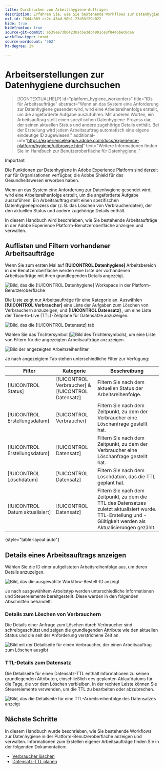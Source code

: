 ```yaml
---
title: Durchsuchen von Arbeitshygiene-Aufträgen
description: Erfahren Sie, wie Sie bestehende Workflows zur Datenhygiene in der Benutzeroberfläche von Adobe Experience Platform anzeigen und verwalten.
exl-id: 76d4a809-cc2c-434d-90b1-23d88f29c022
hide: true
hidefromtoc: true
source-git-commit: e539ee73b04230ac6e3dc4801ce0f8446bec8de6
workflow-type: tm+mt
source-wordcount: '562'
ht-degree: 2%

---
```


# Arbeitserstellungen zur Datenhygiene durchsuchen

>[!CONTEXTUALHELP]
>id="platform_hygiene_workorders"
>title="IDs für Arbeitsaufträge"
>abstract="Wenn an das System eine Anforderung zur Datenhygiene gesendet wird, wird eine Arbeitsreihenfolge erstellt, um die angeforderte Aufgabe auszuführen. Mit anderen Worten, ein Arbeitsauftrag stellt einen spezifischen Datenhygiene-Prozess dar, der seinen aktuellen Status und andere zugehörige Details enthält. Bei der Erstellung wird jedem Arbeitsauftrag automatisch eine eigene eindeutige ID zugewiesen."
>additional-url="https://experienceleague.adobe.com/docs/experience-platform/hygiene/ui/browse.html" text="Weitere Informationen finden Sie im Handbuch zur Benutzeroberfläche für Datenhygiene ."

>[!IMPORTANT]
>
>Die Funktionen zur Datenhygiene in Adobe Experience Platform sind derzeit nur für Organisationen verfügbar, die Adobe Shield für das Gesundheitswesen erworben haben.

Wenn an das System eine Anforderung zur Datenhygiene gesendet wird, wird eine Arbeitsreihenfolge erstellt, um die angeforderte Aufgabe auszuführen. Ein Arbeitsauftrag stellt einen spezifischen Datenhygieneprozess dar (z. B. das Löschen von Verbraucherdaten), der den aktuellen Status und andere zugehörige Details enthält.

In diesem Handbuch wird beschrieben, wie Sie bestehende Arbeitsaufträge in der Adobe Experience Platform-Benutzeroberfläche anzeigen und verwalten.

## Auflisten und Filtern vorhandener Arbeitsaufträge

Wenn Sie zum ersten Mal auf **[!UICONTROL Datenhygiene]** Arbeitsbereich in der Benutzeroberfläche werden eine Liste der vorhandenen Arbeitsaufträge mit ihren grundlegenden Details angezeigt.

![Bild, das die [!UICONTROL Datenhygiene] Workspace in der Platform-Benutzeroberfläche](../images/ui/browse/work-order-list.png)

Die Liste zeigt nur Arbeitsaufträge für eine Kategorie an. Auswählen **[!UICONTROL Verbraucher]** eine Liste der Aufgaben zum Löschen von Verbrauchern anzuzeigen, und **[!UICONTROL Datensatz]** , um eine Liste der Time-to-Live (TTL)-Zeitpläne für Datensätze anzuzeigen.

![Bild, das die [!UICONTROL Datensatz] tab](../images/ui/browse/dataset-tab.png)

Wählen Sie das Trichtersymbol (![Bild des Trichtersymbols](../images/ui/browse/funnel-icon.png)), um eine Liste von Filtern für die angezeigten Arbeitsaufträge anzuzeigen.

![Bild der angezeigten Arbeitsreihenfilter](../images/ui/browse/filters.png)

Je nach angezeigtem Tab stehen unterschiedliche Filter zur Verfügung:

| Filter | Kategorie | Beschreibung |
| --- | --- | --- |
| [!UICONTROL Status] | [!UICONTROL Verbraucher] &amp; [!UICONTROL Datensatz] | Filtern Sie nach dem aktuellen Status der Arbeitsreihenfolge. |
| [!UICONTROL Erstellungsdatum] | [!UICONTROL Verbraucher] | Filtern Sie nach dem Zeitpunkt, zu dem der Verbraucher eine Löschanfrage gestellt hat. |
| [!UICONTROL Erstellungsdatum] | [!UICONTROL Datensatz] | Filtern Sie nach dem Zeitpunkt, zu dem der Verbraucher eine Löschanfrage gestellt hat. |
| [!UICONTROL Löschdatum] | [!UICONTROL Datensatz] | Filtern Sie nach dem Löschdatum, das die TTL geplant hat. |
| [!UICONTROL Datum aktualisiert] | [!UICONTROL Datensatz] | Filtern Sie nach dem Zeitpunkt, zu dem die TTL des Datensatzes zuletzt aktualisiert wurde. TTL-Erstellung und -Gültigkeit werden als Aktualisierungen gezählt. |

{style=&quot;table-layout:auto&quot;}

## Details eines Arbeitsauftrags anzeigen

Wählen Sie die ID einer aufgelisteten Arbeitsreihenfolge aus, um deren Details anzuzeigen.

![Bild, das die ausgewählte Workflow-Bestell-ID anzeigt](../images/ui/browse/select-work-order.png)

Je nach ausgewähltem Arbeitstyp werden unterschiedliche Informationen und Steuerelemente bereitgestellt. Diese werden in den folgenden Abschnitten behandelt.

### Details zum Löschen von Verbrauchern

<!-- (Not available for initial release)
>[!CONTEXTUALHELP]
>id="platform_hygiene_responsemessages"
>title="Consumer delete response"
>abstract="When a consumer deletion process receives a response from the system, these messages are displayed under the **[!UICONTROL Result]** section. If a problem occurs while a work order is processing, any relevant error messages will appear in this section to help you troubleshoot the issue. To learn more, see the data hygiene UI guide."
-->

Die Details einer Anfrage zum Löschen durch Verbraucher sind schreibgeschützt und zeigen die grundlegenden Attribute wie den aktuellen Status und die seit der Anforderung verstrichene Zeit an.

![Bild mit der Detailseite für einen Verbraucher, der einen Arbeitsauftrag zum Löschen ausgibt](../images/ui/browse/consumer-delete-details.png)

### TTL-Details zum Datensatz

Die Detailseite für einen Datensatz-TTL enthält Informationen zu seinen grundlegenden Attributen, einschließlich des geplanten Ablaufdatums für die Tage, die vor dem Löschen verbleiben. In der rechten Leiste können Sie Steuerelemente verwenden, um die TTL zu bearbeiten oder abzubrechen.

![Bild, das die Detailseite für eine TTL-Arbeitsreihenfolge des Datensatzes anzeigt](../images/ui/browse/ttl-details.png)

## Nächste Schritte

In diesem Handbuch wurde beschrieben, wie Sie bestehende Workflows zur Datenhygiene in der Platform-Benutzeroberfläche anzeigen und verwalten. Informationen zum Erstellen eigener Arbeitsaufträge finden Sie in der folgenden Dokumentation:

* [Verbraucher löschen](./delete-consumer.md)
* [Datensatz-TTL planen](./ttl.md)

